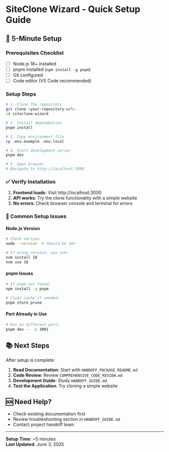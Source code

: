 # SiteClone Wizard - Quick Setup Guide

## 🚀 5-Minute Setup

### Prerequisites Checklist
- [ ] Node.js 18+ installed
- [ ] pnpm installed (`npm install -g pnpm`)
- [ ] Git configured
- [ ] Code editor (VS Code recommended)

### Setup Steps

```bash
# 1. Clone the repository
git clone <your-repository-url>
cd siteclone-wizard

# 2. Install dependencies
pnpm install

# 3. Copy environment file
cp .env.example .env.local

# 4. Start development server
pnpm dev

# 5. Open browser
# Navigate to http://localhost:3000
```

### ✅ Verify Installation

1. **Frontend loads**: Visit http://localhost:3000
2. **API works**: Try the clone functionality with a simple website
3. **No errors**: Check browser console and terminal for errors

### 🔧 Common Setup Issues

#### Node.js Version
```bash
# Check version
node --version  # Should be 18+

# If wrong version, use nvm:
nvm install 18
nvm use 18
```

#### pnpm Issues
```bash
# If pnpm not found:
npm install -g pnpm

# Clear cache if needed:
pnpm store prune
```

#### Port Already in Use
```bash
# Run on different port:
pnpm dev -- -p 3001
```

## 📚 Next Steps

After setup is complete:

1. **Read Documentation**: Start with `HANDOFF_PACKAGE_README.md`
2. **Code Review**: Review `COMPREHENSIVE_CODE_REVIEW.md`
3. **Development Guide**: Study `HANDOFF_GUIDE.md`
4. **Test the Application**: Try cloning a simple website

## 🆘 Need Help?

- Check existing documentation first
- Review troubleshooting section in `HANDOFF_GUIDE.md`
- Contact project handoff team

---
**Setup Time**: ~5 minutes  
**Last Updated**: June 3, 2025 